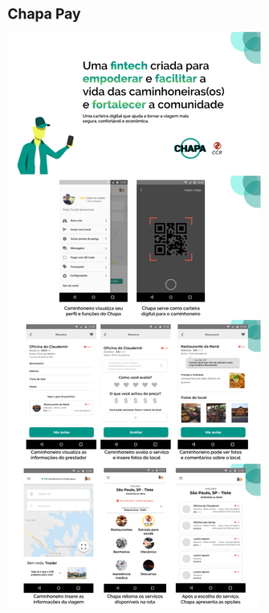 # Chapa Pay
![Cover](https://raw.githubusercontent.com/Davidsouza20/ccr-hackaton/master/screens/Apresenta%C3%A7%C3%A3o%20-%20Hackaton%20CCR%20(1).png)
![Pay](https://raw.githubusercontent.com/Davidsouza20/ccr-hackaton/master/screens/Apresenta%C3%A7%C3%A3o%20-%20Hackaton%20CCR%20(2).png)
![Rate](https://raw.githubusercontent.com/Davidsouza20/ccr-hackaton/master/screens/Apresenta%C3%A7%C3%A3o%20-%20Hackaton%20CCR%20(3).png)
![Screen](https://raw.githubusercontent.com/Davidsouza20/ccr-hackaton/master/screens/Apresenta%C3%A7%C3%A3o%20-%20Hackaton%20CCR%20(4).png)
![]()
